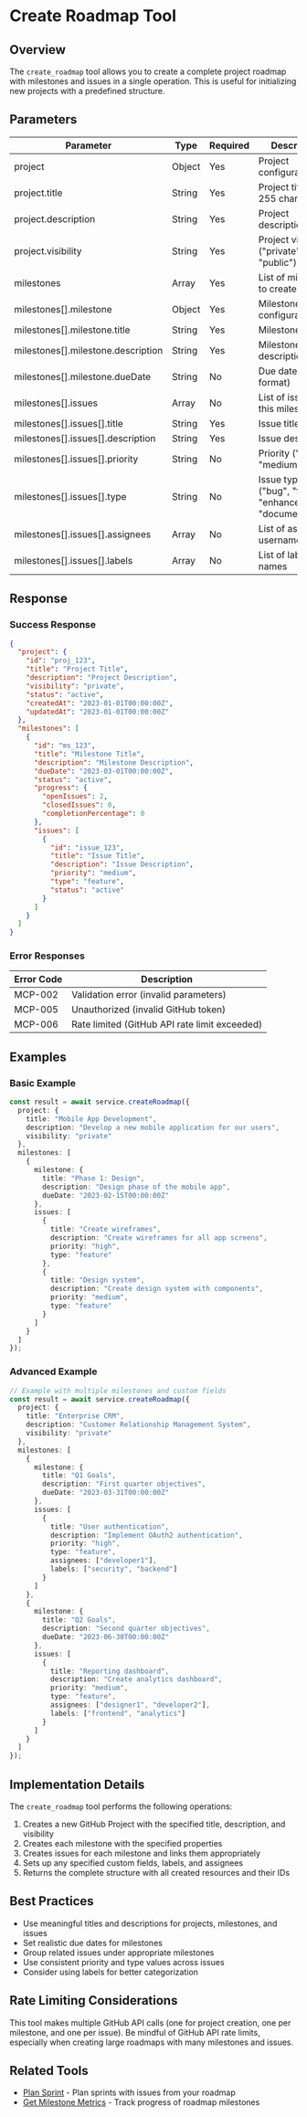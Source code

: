 # Create Roadmap Tool

## Overview

The `create_roadmap` tool allows you to create a complete project roadmap with milestones and issues in a single operation. This is useful for initializing new projects with a predefined structure.

## Parameters

| Parameter | Type | Required | Description |
|-----------|------|----------|-------------|
| project | Object | Yes | Project configuration |
| project.title | String | Yes | Project title (1-255 characters) |
| project.description | String | Yes | Project description |
| project.visibility | String | Yes | Project visibility ("private" or "public") |
| milestones | Array | Yes | List of milestones to create |
| milestones[].milestone | Object | Yes | Milestone configuration |
| milestones[].milestone.title | String | Yes | Milestone title |
| milestones[].milestone.description | String | Yes | Milestone description |
| milestones[].milestone.dueDate | String | No | Due date (ISO format) |
| milestones[].issues | Array | No | List of issues for this milestone |
| milestones[].issues[].title | String | Yes | Issue title |
| milestones[].issues[].description | String | Yes | Issue description |
| milestones[].issues[].priority | String | No | Priority ("high", "medium", "low") |
| milestones[].issues[].type | String | No | Issue type ("bug", "feature", "enhancement", "documentation") |
| milestones[].issues[].assignees | Array | No | List of assignee usernames |
| milestones[].issues[].labels | Array | No | List of label names |

## Response

### Success Response

```json
{
  "project": {
    "id": "proj_123",
    "title": "Project Title",
    "description": "Project Description",
    "visibility": "private",
    "status": "active",
    "createdAt": "2023-01-01T00:00:00Z",
    "updatedAt": "2023-01-01T00:00:00Z"
  },
  "milestones": [
    {
      "id": "ms_123",
      "title": "Milestone Title",
      "description": "Milestone Description",
      "dueDate": "2023-03-01T00:00:00Z",
      "status": "active",
      "progress": {
        "openIssues": 2,
        "closedIssues": 0,
        "completionPercentage": 0
      },
      "issues": [
        {
          "id": "issue_123",
          "title": "Issue Title",
          "description": "Issue Description",
          "priority": "medium",
          "type": "feature",
          "status": "active"
        }
      ]
    }
  ]
}
```

### Error Responses

| Error Code | Description |
|------------|-------------|
| MCP-002 | Validation error (invalid parameters) |
| MCP-005 | Unauthorized (invalid GitHub token) |
| MCP-006 | Rate limited (GitHub API rate limit exceeded) |

## Examples

### Basic Example

```typescript
const result = await service.createRoadmap({
  project: {
    title: "Mobile App Development",
    description: "Develop a new mobile application for our users",
    visibility: "private"
  },
  milestones: [
    {
      milestone: {
        title: "Phase 1: Design",
        description: "Design phase of the mobile app",
        dueDate: "2023-02-15T00:00:00Z"
      },
      issues: [
        {
          title: "Create wireframes",
          description: "Create wireframes for all app screens",
          priority: "high",
          type: "feature"
        },
        {
          title: "Design system",
          description: "Create design system with components",
          priority: "medium",
          type: "feature"
        }
      ]
    }
  ]
});
```

### Advanced Example

```typescript
// Example with multiple milestones and custom fields
const result = await service.createRoadmap({
  project: {
    title: "Enterprise CRM",
    description: "Customer Relationship Management System",
    visibility: "private"
  },
  milestones: [
    {
      milestone: {
        title: "Q1 Goals",
        description: "First quarter objectives",
        dueDate: "2023-03-31T00:00:00Z"
      },
      issues: [
        {
          title: "User authentication",
          description: "Implement OAuth2 authentication",
          priority: "high",
          type: "feature",
          assignees: ["developer1"],
          labels: ["security", "backend"]
        }
      ]
    },
    {
      milestone: {
        title: "Q2 Goals",
        description: "Second quarter objectives",
        dueDate: "2023-06-30T00:00:00Z"
      },
      issues: [
        {
          title: "Reporting dashboard",
          description: "Create analytics dashboard",
          priority: "medium",
          type: "feature",
          assignees: ["designer1", "developer2"],
          labels: ["frontend", "analytics"]
        }
      ]
    }
  ]
});
```

## Implementation Details

The `create_roadmap` tool performs the following operations:

1. Creates a new GitHub Project with the specified title, description, and visibility
2. Creates each milestone with the specified properties
3. Creates issues for each milestone and links them appropriately
4. Sets up any specified custom fields, labels, and assignees
5. Returns the complete structure with all created resources and their IDs

## Best Practices

- Use meaningful titles and descriptions for projects, milestones, and issues
- Set realistic due dates for milestones
- Group related issues under appropriate milestones
- Use consistent priority and type values across issues
- Consider using labels for better categorization

## Rate Limiting Considerations

This tool makes multiple GitHub API calls (one for project creation, one per milestone, and one per issue). Be mindful of GitHub API rate limits, especially when creating large roadmaps with many milestones and issues.

## Related Tools

- [Plan Sprint](plan-sprint.md) - Plan sprints with issues from your roadmap
- [Get Milestone Metrics](get-milestone-metrics.md) - Track progress of roadmap milestones

